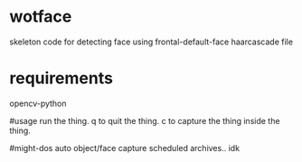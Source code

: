# wotface
skeleton code for detecting face using frontal-default-face haarcascade file

# requirements
  opencv-python

#usage
  run the thing.
  q to quit the thing.
  c to capture the thing inside the thing.

#might-dos
 auto object/face capture
 scheduled archives.. idk